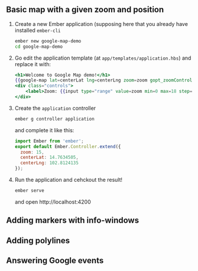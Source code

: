 ## Basic map with a given zoom and position

1. Create a new Ember application (supposing here that you already have installed `ember-cli`

    ```bash
    ember new google-map-demo
    cd google-map-demo
    ```

2. Go edit the application template (at `app/templates/application.hbs`) and replace it with:

    ```handlebars
    <h1>Welcome to Google Map demo!</h1>
    {{google-map lat=centerLat lng=centerLng zoom=zoom gopt_zoomControl=false}}
    <div class="controls">
        <label>Zoom: {{input type="range" value=zoom min=0 max=18 step=1}}</label>
    </div>
    ```

3. Create the `application` controller

    ```bash
    ember g controller application
    ```

    and complete it like this:

    ```js
    import Ember from 'ember';
    export default Ember.Controller.extend({
      zoom: 15,
      centerLat: 14.7634505,
      centerLng: 102.8124135
    });
    ```

4. Run the application and cehckout the result!

    ```bash
    ember serve
    ```

    and open http://localhost:4200

## Adding markers with info-windows

## Adding polylines

## Answering Google events